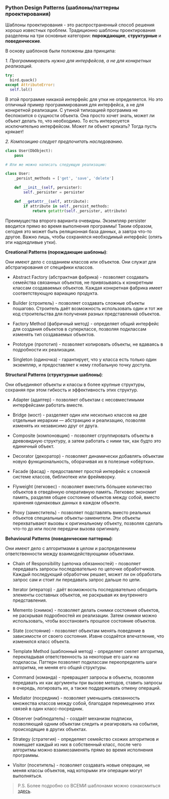 ### Python Design Patterns (шаблоны/паттерны проектирования)

Шаблоны проектирования - это распространенный способ решения хорошо известных проблем. 
Традиционно шаблоны проектирования разделены на три основные категории: **порождающие**, **структурные** и **поведенческие**.

В основу шаблонов были положены два принципа:

*1. Программировать нужно для интерфейсов, а не для конкретных реализаций.*

```python
try:
  bird.quack()
except AttributeError:
  self.lol()
```

В этой программе никакой интерфейс для утки не определяется. Но это отличный пример программирования для интерфейса, а не для конкретной реализации. 
С утиной типизацией программа не беспокоится о сущности объекта. Она просто хочет знать, может ли объект делать то, что необходимо. То есть интересуется исключительно интерфейсом. 
Может ли объект крякать? Тогда пусть крякает!

*2. Композицию следует предпочитать наследованию.*

```python
class User(DbObject):
    pass

# Или же можно написать следующую реализацию:

class User:
    _persist_methods = ['get', 'save', 'delete']

    def __init__(self, persister):
        self._persister = persister

    def __getattr__(self, attribute):
        if attribute in self._persist_methods:
            return getattr(self._persister, attribute)
```

Преимущества второго варианта очевидны. Экземпляр persister вводится прямо во время выполнения программы! 
Таким образом, сегодня это может быть реляционная база данных, а завтра что-то другое. Важно лишь, чтобы сохранялся необходимый интерфейс (опять эти надоедливые утки).

**Creational Patterns (порождающие шаблоны)**:

Они имеют дело с созданием классов или объектов. Они служат для абстрагирования от специфики классов.

* Abstract Factory (абстрактная фабрика) - позволяет создавать семейства связанных объектов, не привязываясь к конкретным классам создаваемых объектов. 
Каждая конкретная фабрика имеет соответствующую вариацию продукта.

* Builder (строитель) - позволяет создавать сложные объекты пошагово. 
Строитель даёт возможность использовать один и тот же код строительства для получения разных представлений объектов.

* Factory Method (фабричный метод) - определяет общий интерфейс для создания объектов в суперклассе, позволяя подклассам изменять тип создаваемых объектов.

* Prototype (прототип) - позволяет копировать объекты, не вдаваясь в подробности их реализации.

* Singleton (одиночка) - гарантирует, что у класса есть только один экземпляр, и предоставляет к нему глобальную точку доступа.

**Structural Patterns (структурные шаблоны)**:

Они объединяют объекты и классы в более крупные структуры, сохраняя при этом гибкость и эффективность этих структур.

* Adapter (адаптер) - позволяет объектам с несовместимыми интерфейсами работать вместе.

* Bridge (мост) - разделяет один или несколько классов на две отдельные иерархии — абстракцию и реализацию, позволяя изменять их независимо друг от друга.

* Composite (компоновщик) - позволяет сгруппировать объекты в древовидную структуру, а затем работать с ними так, как будто это единичный объект.

* Decorator (декоратор) - позволяет динамически добавлять объектам новую функциональность, оборачивая их в полезные «обёртки».

* Facade (фасад) - предоставляет простой интерфейс к сложной системе классов, библиотеке или фреймворку.

* Flyweight (легковес) - позволяет вместить бóльшее количество объектов в отведённую оперативную память. 
Легковес экономит память, разделяя общее состояние объектов между собой, вместо хранения одинаковых данных в каждом объекте.

* Proxy (заместитель) - позволяет подставлять вместо реальных объектов специальные объекты-заменители. 
Эти объекты перехватывают вызовы к оригинальному объекту, позволяя сделать что-то до или после передачи вызова оригиналу.

**Behavioural Patterns (поведенческие паттерны)**:

Они имеют дело с алгоритмами в целом и распределением ответственности между взаимодействующими объектами.

* Chain of Responsibility (цепочка обязанностей) - позволяет передавать запросы последовательно по цепочке обработчиков. 
Каждый последующий обработчик решает, может ли он обработать запрос сам и стоит ли передавать запрос дальше по цепи.

* Iterator (итератор) - даёт возможность последовательно обходить элементы составных объектов, не раскрывая их внутреннего представления.

* Memento (снимок) - позволяет делать снимки состояния объектов, не раскрывая подробностей их реализации. 
Затем снимки можно использовать, чтобы восстановить прошлое состояние объектов.

* State (состояние) - позволяет объектам менять поведение в зависимости от своего состояния. Извне создаётся впечатление, что изменился класс объекта.

* Template Method (шаблонный метод) - определяет скелет алгоритма, перекладывая ответственность за некоторые его шаги на подклассы. 
Паттерн позволяет подклассам переопределять шаги алгоритма, не меняя его общей структуры.

* Command (команда) - превращает запросы в объекты, позволяя передавать их как аргументы при вызове методов, ставить запросы в очередь, логировать их, а также поддерживать отмену операций.

* Mediator (посредник) - позволяет уменьшить связанность множества классов между собой, благодаря перемещению этих связей в один класс-посредник.

* Observer (наблюдатель) - создаёт механизм подписки, позволяющий одним объектам следить и реагировать на события, происходящие в других объектах.

* Strategy (стратегия) - определяет семейство схожих алгоритмов и помещает каждый из них в собственный класс, после чего алгоритмы можно взаимозаменять прямо во время исполнения программы.

* Visitor (посетитель) - позволяет создавать новые операции, не меняя классы объектов, над которыми эти операции могут выполняться.

> P.S. Более подробно со ВСЕМИ шаблонами можно ознакомиться [здесь](https://refactoring.guru/ru/design-patterns/python). 
